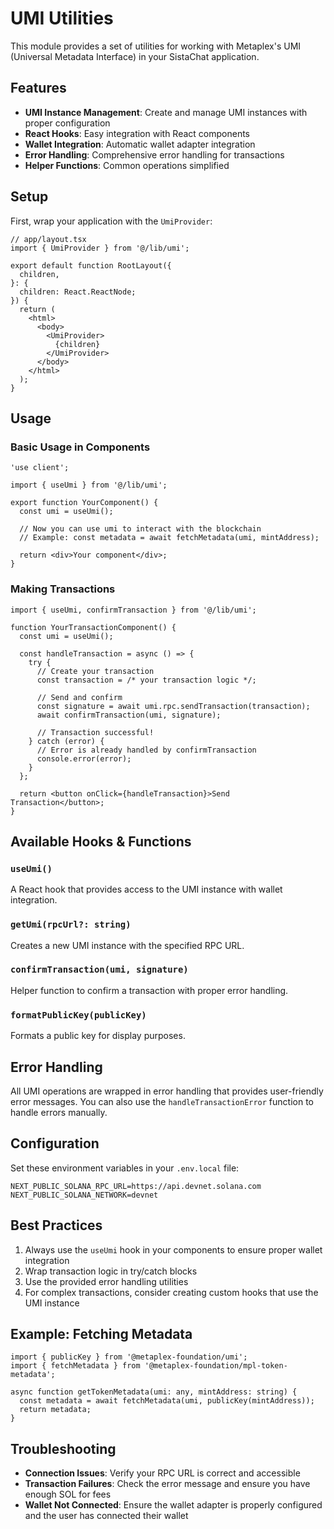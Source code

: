 # UMI Utilities

This module provides a set of utilities for working with Metaplex's UMI (Universal Metadata Interface) in your SistaChat application.

## Features

- **UMI Instance Management**: Create and manage UMI instances with proper configuration
- **React Hooks**: Easy integration with React components
- **Wallet Integration**: Automatic wallet adapter integration
- **Error Handling**: Comprehensive error handling for transactions
- **Helper Functions**: Common operations simplified

## Setup

First, wrap your application with the `UmiProvider`:

```tsx
// app/layout.tsx
import { UmiProvider } from '@/lib/umi';

export default function RootLayout({
  children,
}: {
  children: React.ReactNode;
}) {
  return (
    <html>
      <body>
        <UmiProvider>
          {children}
        </UmiProvider>
      </body>
    </html>
  );
}
```

## Usage

### Basic Usage in Components

```tsx
'use client';

import { useUmi } from '@/lib/umi';

export function YourComponent() {
  const umi = useUmi();
  
  // Now you can use umi to interact with the blockchain
  // Example: const metadata = await fetchMetadata(umi, mintAddress);
  
  return <div>Your component</div>;
}
```

### Making Transactions

```tsx
import { useUmi, confirmTransaction } from '@/lib/umi';

function YourTransactionComponent() {
  const umi = useUmi();
  
  const handleTransaction = async () => {
    try {
      // Create your transaction
      const transaction = /* your transaction logic */;
      
      // Send and confirm
      const signature = await umi.rpc.sendTransaction(transaction);
      await confirmTransaction(umi, signature);
      
      // Transaction successful!
    } catch (error) {
      // Error is already handled by confirmTransaction
      console.error(error);
    }
  };
  
  return <button onClick={handleTransaction}>Send Transaction</button>;
}
```

## Available Hooks & Functions

### `useUmi()`

A React hook that provides access to the UMI instance with wallet integration.

### `getUmi(rpcUrl?: string)`

Creates a new UMI instance with the specified RPC URL.

### `confirmTransaction(umi, signature)`

Helper function to confirm a transaction with proper error handling.

### `formatPublicKey(publicKey)`

Formats a public key for display purposes.

## Error Handling

All UMI operations are wrapped in error handling that provides user-friendly error messages. You can also use the `handleTransactionError` function to handle errors manually.

## Configuration

Set these environment variables in your `.env.local` file:

```env
NEXT_PUBLIC_SOLANA_RPC_URL=https://api.devnet.solana.com
NEXT_PUBLIC_SOLANA_NETWORK=devnet
```

## Best Practices

1. Always use the `useUmi` hook in your components to ensure proper wallet integration
2. Wrap transaction logic in try/catch blocks
3. Use the provided error handling utilities
4. For complex transactions, consider creating custom hooks that use the UMI instance

## Example: Fetching Metadata

```tsx
import { publicKey } from '@metaplex-foundation/umi';
import { fetchMetadata } from '@metaplex-foundation/mpl-token-metadata';

async function getTokenMetadata(umi: any, mintAddress: string) {
  const metadata = await fetchMetadata(umi, publicKey(mintAddress));
  return metadata;
}
```

## Troubleshooting

- **Connection Issues**: Verify your RPC URL is correct and accessible
- **Transaction Failures**: Check the error message and ensure you have enough SOL for fees
- **Wallet Not Connected**: Ensure the wallet adapter is properly configured and the user has connected their wallet
